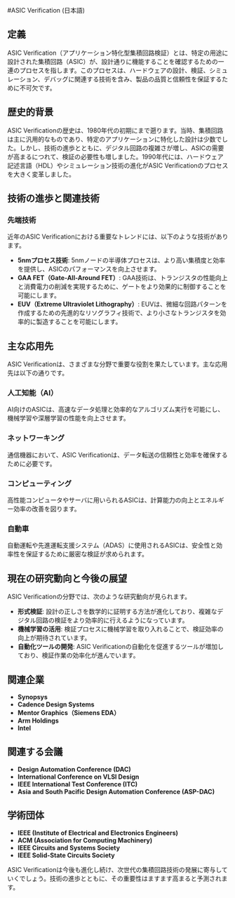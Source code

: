 #ASIC Verification (日本語)

## 定義
ASIC Verification（アプリケーション特化型集積回路検証）とは、特定の用途に設計された集積回路（ASIC）が、設計通りに機能することを確認するための一連のプロセスを指します。このプロセスは、ハードウェアの設計、検証、シミュレーション、デバッグに関連する技術を含み、製品の品質と信頼性を保証するために不可欠です。

## 歴史的背景
ASIC Verificationの歴史は、1980年代の初期にまで遡ります。当時、集積回路は主に汎用的なものであり、特定のアプリケーションに特化した設計は少数でした。しかし、技術の進歩とともに、デジタル回路の複雑さが増し、ASICの需要が高まるにつれて、検証の必要性も増しました。1990年代には、ハードウェア記述言語（HDL）やシミュレーション技術の進化がASIC Verificationのプロセスを大きく変革しました。

## 技術の進歩と関連技術
### 先端技術
近年のASIC Verificationにおける重要なトレンドには、以下のような技術があります。

- **5nmプロセス技術**: 5nmノードの半導体プロセスは、より高い集積度と効率を提供し、ASICのパフォーマンスを向上させます。
- **GAA FET（Gate-All-Around FET）**: GAA技術は、トランジスタの性能向上と消費電力の削減を実現するために、ゲートをより効果的に制御することを可能にします。
- **EUV（Extreme Ultraviolet Lithography）**: EUVは、微細な回路パターンを作成するための先進的なリソグラフィ技術で、より小さなトランジスタを効率的に製造することを可能にします。

## 主な応用先
ASIC Verificationは、さまざまな分野で重要な役割を果たしています。主な応用先は以下の通りです。

### 人工知能（AI）
AI向けのASICは、高速なデータ処理と効率的なアルゴリズム実行を可能にし、機械学習や深層学習の性能を向上させます。

### ネットワーキング
通信機器において、ASIC Verificationは、データ転送の信頼性と効率を確保するために必要です。

### コンピューティング
高性能コンピュータやサーバに用いられるASICは、計算能力の向上とエネルギー効率の改善を図ります。

### 自動車
自動運転や先進運転支援システム（ADAS）に使用されるASICは、安全性と効率性を保証するために厳密な検証が求められます。

## 現在の研究動向と今後の展望
ASIC Verificationの分野では、次のような研究動向が見られます。

- **形式検証**: 設計の正しさを数学的に証明する方法が進化しており、複雑なデジタル回路の検証をより効率的に行えるようになっています。
- **機械学習の活用**: 検証プロセスに機械学習を取り入れることで、検証効率の向上が期待されています。
- **自動化ツールの開発**: ASIC Verificationの自動化を促進するツールが増加しており、検証作業の効率化が進んでいます。

## 関連企業
- **Synopsys**
- **Cadence Design Systems**
- **Mentor Graphics（Siemens EDA）**
- **Arm Holdings**
- **Intel**

## 関連する会議
- **Design Automation Conference (DAC)**
- **International Conference on VLSI Design**
- **IEEE International Test Conference (ITC)**
- **Asia and South Pacific Design Automation Conference (ASP-DAC)**

## 学術団体
- **IEEE (Institute of Electrical and Electronics Engineers)**
- **ACM (Association for Computing Machinery)**
- **IEEE Circuits and Systems Society**
- **IEEE Solid-State Circuits Society**

ASIC Verificationは今後も進化し続け、次世代の集積回路技術の発展に寄与していくでしょう。技術の進歩とともに、その重要性はますます高まると予測されます。